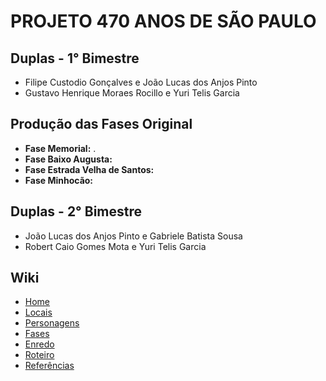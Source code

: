 # PROJETO 470 ANOS DE SÃO PAULO
## Duplas - 1° Bimestre
<ul>
<li> Filipe Custodio Gonçalves e João Lucas dos Anjos Pinto </li>
<li> Gustavo Henrique Moraes Rocillo e Yuri Telis Garcia </li>
</ul>

## Produção das Fases Original
<ul>
    <li> <b> Fase Memorial:</b> . </li>
    <li> <b> Fase Baixo Augusta:</b>  </li>
    <li> <b> Fase Estrada Velha de Santos:</b>  </li>
    <li> <b> Fase Minhocão:</b>  </li>
</ul>

## Duplas - 2° Bimestre
<ul>
<li> João Lucas dos Anjos Pinto e Gabriele Batista Sousa </li>
<li> Robert Caio Gomes Mota e Yuri Telis Garcia </li>
</ul>

## Wiki
<ul>
    <li> <a href="https://github.com/yuritelis/SP470Anos-Gp2/wiki"> Home </a> </li>
    <li> <a href="https://github.com/yuritelis/SP470Anos-Gp2/wiki/Locais"> Locais </a> </li>
    <li> <a href="https://github.com/yuritelis/SP470Anos-Gp2/wiki/Personagens"> Personagens </a> </li>
    <li> <a href="https://github.com/yuritelis/SP470Anos-Gp2/wiki/Fases"> Fases </a> </li>
    <li> <a href="https://github.com/yuritelis/SP470Anos-Gp2/wiki/Enredo"> Enredo </a> </li>
    <li> <a href="https://github.com/yuritelis/SP470Anos-Gp2/wiki/Roteiro"> Roteiro </a> </li>
    <li> <a href="https://github.com/yuritelis/SP470Anos-Gp2/wiki/Refer%C3%AAncias"> Referências </a> </li>
</ul>
